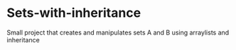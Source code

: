 # Sets-with-inheritance
Small project that creates and manipulates sets A and B using arraylists and inheritance

